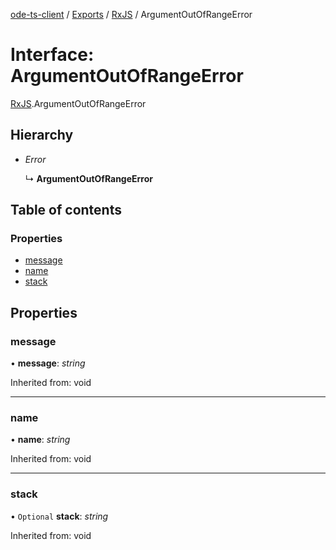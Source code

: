 [ode-ts-client](../README.md) / [Exports](../modules.md) / [RxJS](../modules/rxjs.md) / ArgumentOutOfRangeError

# Interface: ArgumentOutOfRangeError

[RxJS](../modules/rxjs.md).ArgumentOutOfRangeError

## Hierarchy

* *Error*

  ↳ **ArgumentOutOfRangeError**

## Table of contents

### Properties

- [message](rxjs.argumentoutofrangeerror.md#message)
- [name](rxjs.argumentoutofrangeerror.md#name)
- [stack](rxjs.argumentoutofrangeerror.md#stack)

## Properties

### message

• **message**: *string*

Inherited from: void

___

### name

• **name**: *string*

Inherited from: void

___

### stack

• `Optional` **stack**: *string*

Inherited from: void
